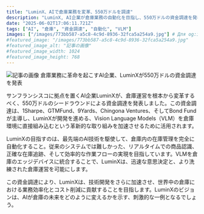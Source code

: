 ```yaml
---
title: "LuminX、AIで倉庫業務を変革、550万ドルを調達"
description: "LuminX, AI企業が倉庫業務の自動化を目指し、550万ドルの資金調達を発表。Vision Language Models (VLM) を活用し、在庫管理の効率化とコスト削減に貢献。"
date: "2025-06-02T17:06:11.721Z"
tags: ["AI", "倉庫", "資金調達", "自動化", "VLM"]
images: ["/images/773bb587-a5c8-4c9d-8936-32fca5a254a9.jpg"] # Для og:image
#featured_image: "/images/773bb587-a5c8-4c9d-8936-32fca5a254a9.jpg"
#featured_image_alt: "記事の画像"
#featured_image_width: 1024
#featured_image_height: 768
---
```

![記事の画像](/images/773bb587-a5c8-4c9d-8936-32fca5a254a9.jpg)
倉庫業務に革命を起こすAI企業、LuminXが550万ドルの資金調達を発表

サンフランシスコに拠点を置くAI企業LuminXが、倉庫運営を根本から変革するべく、550万ドルのシードラウンドによる資金調達を発表しました。この資金調達は、1Sharpe、GTMFund、9Yards、Chingona Ventures、そしてBond Fundが主導し、LuminXが開発を進める、Vision Language Models（VLM）を倉庫環境に直接組み込むという革新的な取り組みを加速させるために活用されます。

LuminXの目指すのは、最先端のAI技術を駆使して、倉庫内の在庫管理を完全に自動化すること。従来のシステムでは難しかった、リアルタイムでの商品認識、正確な在庫追跡、そして効率的な作業フローの実現を目指しています。VLMを倉庫のエッジデバイスに統合することで、LuminXは、迅速な意思決定と、より洗練された倉庫運営を可能にします。

この資金調達により、LuminXは、技術開発をさらに加速させ、世界中の倉庫における業務効率化とコスト削減に貢献することを目指します。LuminXのビジョンは、AIが倉庫の未来をどのように変えるかを示す、刺激的な一例となるでしょう。
